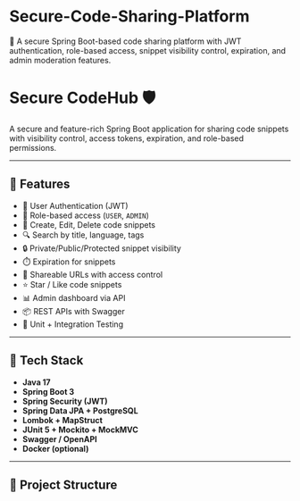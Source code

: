 # Secure-Code-Sharing-Platform
🔐 A secure Spring Boot-based code sharing platform with JWT authentication, role-based access, snippet visibility control, expiration, and admin moderation features.

# Secure CodeHub 🛡️

A secure and feature-rich Spring Boot application for sharing code snippets with visibility control, access tokens, expiration, and role-based permissions.

---

## 🚀 Features

- 🔐 User Authentication (JWT)
- 👥 Role-based access (`USER`, `ADMIN`)
- 📝 Create, Edit, Delete code snippets
- 🔍 Search by title, language, tags
- 🔒 Private/Public/Protected snippet visibility
- ⏱️ Expiration for snippets
- 📎 Shareable URLs with access control
- ⭐ Star / Like code snippets
- 📊 Admin dashboard via API
- 📦 REST APIs with Swagger
- 🧪 Unit + Integration Testing

---

## 📁 Tech Stack

- **Java 17**
- **Spring Boot 3**
- **Spring Security (JWT)**
- **Spring Data JPA + PostgreSQL**
- **Lombok + MapStruct**
- **JUnit 5 + Mockito + MockMVC**
- **Swagger / OpenAPI**
- **Docker (optional)**

---

## 📂 Project Structure

